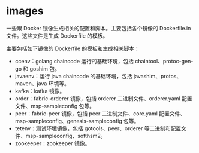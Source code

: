 # images

一些跟 Docker 镜像生成相关的配置和脚本。主要包括各个镜像的 Dockerfile.in 文件。这些文件是生成 Dockerfile 的模板。

主要包括如下镜像的 Dockerfile 的模板和生成相关脚本：

* ccenv：golang chaincode 运行的基础环境，包括 chaintool、protoc-gen-go 和 goshim 包。
* javaenv：运行 java chaincode 的基础环境，包括 javashim、protos、maven、java 环境等。
* kafka：kafka 镜像。
* order：fabric-orderer 镜像，包括 orderer 二进制文件、orderer.yaml 配置文件、msp-sampleconfig 包等。
* peer：fabric-peer 镜像，包括 peer 二进制文件、core.yaml 配置文件、msp-sampleconfig、genesis-sampleconfig 包等。
* tetenv：测试环境镜像，包括 gotools、peer、orderer 等二进制和配置文件、msp-sampleconfig、softhsm2。
* zookeeper：zookeeper 镜像。



